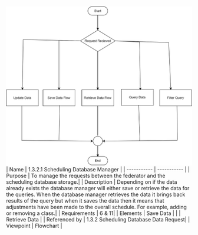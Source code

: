 ![1.3.2.1 Scheduling Database Manager](https://github.com/MckennahPalmer/CSE430/blob/Team1_GH_1.3.2.1/1.3.2.1%20Scheduling%20Database%20Manager.drawio%20(2).svg)
| Name | 1.3.2.1 Scheduling Database Manager |
| ----------- | ----------- |
| Purpose | To manage the requests between the federator and the scheduling database storage.|
| Description | Depending on if the data already exists the database manager will either save or retrieve the data for the queries. When the database manager retrieves the data it brings back results of the query but when it saves the data then it means that adjustments have been made to the overall schedule. For example, adding or removing a class.|
| Requirements | 6 & 11|
| Elements | Save Data |
|  | Retrieve Data |
| Referenced by | 1.3.2 Scheduling Database Data Request|
| Viewpoint | Flowchart |

